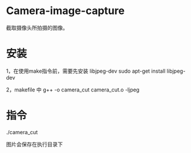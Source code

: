 # Camera-image-capture
截取摄像头所拍摄的图像。
# 安装
1，在使用make指令前，需要先安装 libjpeg-dev
sudo apt-get install libjpeg-dev

2，makefile 中
g++ -o camera_cut camera_cut.o -ljpeg
# 指令
./camera_cut

图片会保存在执行目录下
